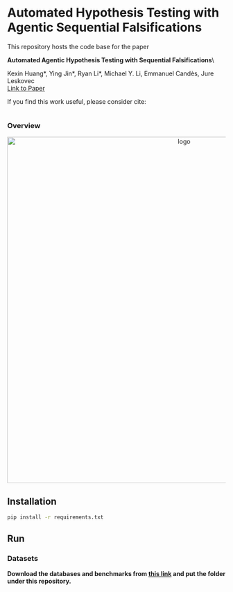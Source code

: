 # Automated Hypothesis Testing with Agentic Sequential Falsifications

This repository hosts the code base for the paper

**Automated Agentic Hypothesis Testing with Sequential Falsifications**\

Kexin Huang*, Ying Jin*, Ryan Li*, Michael Y. Li, Emmanuel Candès, Jure Leskovec\
[Link to Paper]()


If you find this work useful, please consider cite:

```
```


### Overview



<p align="center"><img src="./fig/" alt="logo" width="800px" /></p>


## Installation

```bash
pip install -r requirements.txt
```

## Run


### Datasets

**Download the databases and benchmarks from [this link]() and put the folder under this repository.**

